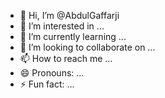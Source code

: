 - 👋 Hi, I’m @AbdulGaffarji
- 👀 I’m interested in ...
- 🌱 I’m currently learning ...
- 💞️ I’m looking to collaborate on ...
- 📫 How to reach me ...
- 😄 Pronouns: ...
- ⚡ Fun fact: ...

<!---
AbdulGaffarji/AbdulGaffarji is a ✨ special ✨ repository because its `README.md` (this file) appears on your GitHub profile.
You can click the Preview link to take a look at your changes.
--->
